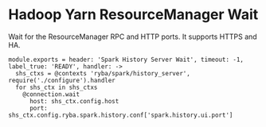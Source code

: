 
# Hadoop Yarn ResourceManager Wait

Wait for the ResourceManager RPC and HTTP ports. It supports HTTPS and HA.

    module.exports = header: 'Spark History Server Wait', timeout: -1, label_true: 'READY', handler: ->
      shs_ctxs = @contexts 'ryba/spark/history_server', require('./configure').handler
      for shs_ctx in shs_ctxs
        @connection.wait
          host: shs_ctx.config.host
          port: shs_ctx.config.ryba.spark.history.conf['spark.history.ui.port']
